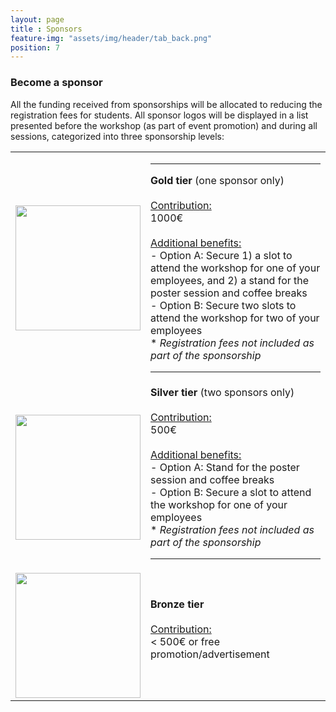 ```yaml
--- 
layout: page
title : Sponsors
feature-img: "assets/img/header/tab_back.png"
position: 7
---
```


<!-- ### Funding agencies

<p align="justify">Thanks to the <a href='https://geqc.rseq.org/'>Computers in Chemistry Group (GEQC) of the Spanish Royal Society of Chemistry (RSEQ)</a>, students are benefiting from very low registration fees that cover their stays at the <a href='https://resijaca.unizar.es/'>Residencia Universitaria de Jaca</a> and their meals. Additionally, GEQC members receive a 30 EUR discount on their fees.</p>

<p align="justify">Thanks to the <a href='https://colegioquimicos.com/'>Colegio de Químicos de la Comunidad Valenciana</a>, two students will be awarded travel grants of 80 EUR each.</p>

<p aligh="justify"> Thanks to the <a href='https://delegacion.aragon.csic.es/'>Delegación CSIC en Aragón</a> for allowing us to use their venue, which has substantially reduced the tuition price for all students.</p><br>

<p aligh="justify">Thanks to the <a href='https://stara.rseq.org/'>Sección territorial de Aragón de la RSEQ</a>, one student will secure a spot to attend the workshop with a 50 EUR discount.</p> -->

### Become a sponsor

<p aligh="justify">All the funding received from sponsorships will be allocated to reducing the registration fees for students. All sponsor logos will be displayed in a list presented before the workshop (as part of event promotion) and during all sessions, categorized into three sponsorship levels:</p>

<html>
<head>
<style>
#customers {
  border-collapse: collapse;
  margin-left:auto;
  margin-right:auto;
}

#customers td, #customers th {
  border: 0px solid #ddd;
  line-height: 1.5;
}

</style>
</head>
<body>

<table id="customers">
  <tr>
    <td>
      <img src="../assets/img/sponsors/gold.png" width="200">
    </td>
    <td>
      <hr>
      <b> Gold tier </b> (one sponsor only)<br><br>
      <u>Contribution:</u><br>
      1000€ <br><br>
      <u>Additional benefits:</u><br>
      - Option A: Secure 1) a slot to attend the workshop for one of your employees, and 2) a stand for the poster session and coffee breaks<br>
      - Option B: Secure two slots to attend the workshop for two of your employees<br>
      * <i>Registration fees not included as part of the sponsorship</i>
      <hr>
    </td>
  </tr>
  <tr>
    <td>
      <img src="../assets/img/sponsors/silver.png" width="200">
    </td>
    <td>
      <b> Silver tier </b> (two sponsors only)<br><br>
      <u>Contribution:</u><br>
      500€ <br><br>
      <u>Additional benefits:</u> <br>
      - Option A: Stand for the poster session and coffee breaks<br>
      - Option B: Secure a slot to attend the workshop for one of your employees<br>
      * <i>Registration fees not included as part of the sponsorship</i>
      <hr>
    </td>
  <tr>
  </tr>
    <td>
      <img src="../assets/img/sponsors/bronze.png" width="200">
    </td>
    <td>
      <b> Bronze tier </b> <br><br>
      <u>Contribution:</u><br>
      < 500€ or free promotion/advertisement<br> <br>
    </td>
  </tr>
